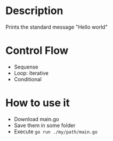 # Description

Prints the standard message "Hello world"

# Control Flow

* Sequense
* Loop: iterative
* Conditional

# How to use it

* Download main.go
* Save them in some folder
* Execute `go run ./my/path/main.go`